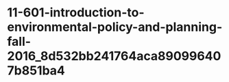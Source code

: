 # 11-601-introduction-to-environmental-policy-and-planning-fall-2016_8d532bb241764aca890996407b851ba4